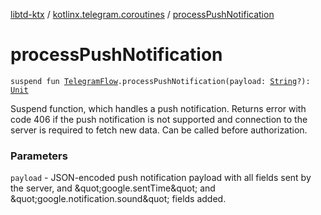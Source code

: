 [libtd-ktx](../index.md) / [kotlinx.telegram.coroutines](index.md) / [processPushNotification](./process-push-notification.md)

# processPushNotification

`suspend fun `[`TelegramFlow`](../kotlinx.telegram.core/-telegram-flow/index.md)`.processPushNotification(payload: `[`String`](https://kotlinlang.org/api/latest/jvm/stdlib/kotlin/-string/index.html)`?): `[`Unit`](https://kotlinlang.org/api/latest/jvm/stdlib/kotlin/-unit/index.html)

Suspend function, which handles a push notification. Returns error with code 406 if the push
notification is not supported and connection to the server is required to fetch new data. Can be
called before authorization.

### Parameters

`payload` - JSON-encoded push notification payload with all fields sent by the server, and
&amp;quot;google.sentTime&amp;quot; and &amp;quot;google.notification.sound&amp;quot; fields added.